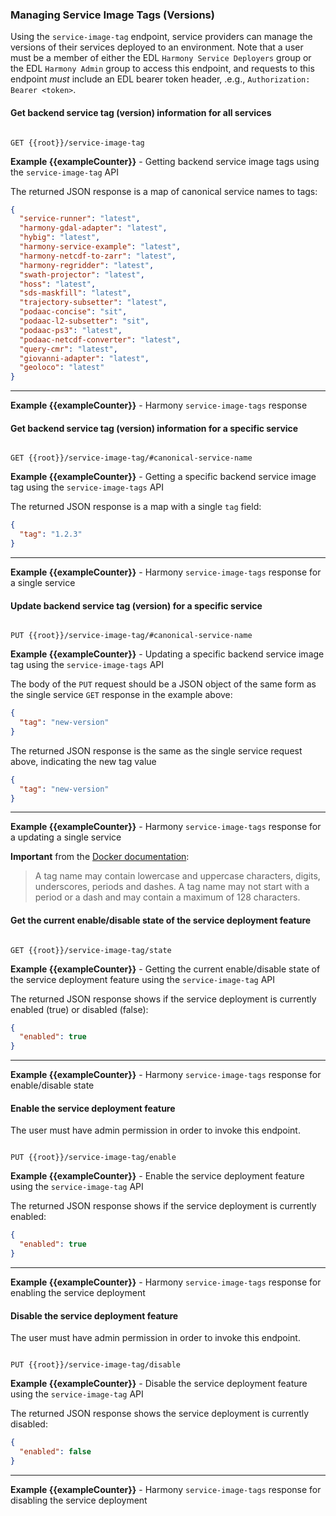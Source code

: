 ### <a name="service-image-tags-details"></a> Managing Service Image Tags (Versions)

Using the `service-image-tag` endpoint, service providers can manage the versions of their services deployed to an environment. Note that a user must be a member of either the EDL `Harmony Service Deployers`
group or the EDL `Harmony Admin` group to access this endpoint, and requests to this endpoint _must_ include
an EDL bearer token header, .e.g., `Authorization: Bearer <token>`.

#### Get backend service tag (version) information for all services

```

GET {{root}}/service-image-tag

```
**Example {{exampleCounter}}** - Getting backend service image tags using the `service-image-tag` API

The returned JSON response is a map of canonical service names to tags:

```JSON
{
  "service-runner": "latest",
  "harmony-gdal-adapter": "latest",
  "hybig": "latest",
  "harmony-service-example": "latest",
  "harmony-netcdf-to-zarr": "latest",
  "harmony-regridder": "latest",
  "swath-projector": "latest",
  "hoss": "latest",
  "sds-maskfill": "latest",
  "trajectory-subsetter": "latest",
  "podaac-concise": "sit",
  "podaac-l2-subsetter": "sit",
  "podaac-ps3": "latest",
  "podaac-netcdf-converter": "latest",
  "query-cmr": "latest",
  "giovanni-adapter": "latest",
  "geoloco": "latest"
}
```
---
**Example {{exampleCounter}}** - Harmony `service-image-tags` response

#### Get backend service tag (version) information for a specific service

```

GET {{root}}/service-image-tag/#canonical-service-name

```
**Example {{exampleCounter}}** - Getting a specific backend service image tag using the `service-image-tags` API

The returned JSON response is a map with a single `tag` field:

```JSON
{
  "tag": "1.2.3"
}
```
---
**Example {{exampleCounter}}** - Harmony `service-image-tags` response for a single service

#### Update backend service tag (version) for a specific service

```

PUT {{root}}/service-image-tag/#canonical-service-name

```
**Example {{exampleCounter}}** - Updating a specific backend service image tag using the `service-image-tags` API

The body of the `PUT` request should be a JSON object of the same form as the single service `GET` response in the
example above:

```JSON
{
  "tag": "new-version"
}
```

The returned JSON response is the same as the single service request above, indicating the new tag value

```JSON
{
  "tag": "new-version"
}
```
---
**Example {{exampleCounter}}** - Harmony `service-image-tags` response for a updating a single service


**Important** from the [Docker documentation](https://docs.docker.com/engine/reference/commandline/image_tag/):
>A tag name may contain lowercase and uppercase characters, digits, underscores, periods and dashes. A tag name may not start with a period or a dash and may contain a maximum of 128 characters.

#### Get the current enable/disable state of the service deployment feature

```

GET {{root}}/service-image-tag/state

```
**Example {{exampleCounter}}** - Getting the current enable/disable state of the service deployment feature using the `service-image-tag` API

The returned JSON response shows if the service deployment is currently enabled (true) or disabled (false):

```JSON
{
  "enabled": true
}
```
---
**Example {{exampleCounter}}** - Harmony `service-image-tags` response for enable/disable state

#### Enable the service deployment feature
The user must have admin permission in order to invoke this endpoint.

```

PUT {{root}}/service-image-tag/enable

```
**Example {{exampleCounter}}** - Enable the service deployment feature using the `service-image-tag` API

The returned JSON response shows if the service deployment is currently enabled:

```JSON
{
  "enabled": true
}
```
---
**Example {{exampleCounter}}** - Harmony `service-image-tags` response for enabling the service deployment

#### Disable the service deployment feature
The user must have admin permission in order to invoke this endpoint.

```

PUT {{root}}/service-image-tag/disable

```
**Example {{exampleCounter}}** - Disable the service deployment feature using the `service-image-tag` API

The returned JSON response shows the service deployment is currently disabled:

```JSON
{
  "enabled": false
}
```
---
**Example {{exampleCounter}}** - Harmony `service-image-tags` response for disabling the service deployment